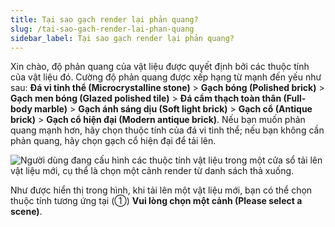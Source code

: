 ```yaml
---
title: Tại sao gạch render lại phản quang?
slug: /tai-sao-gach-render-lai-phan-quang
sidebar_label: Tại sao gạch render lại phản quang?
---
```


Xin chào, độ phản quang của vật liệu được quyết định bởi các thuộc tính của vật liệu đó. Cường độ phản quang được xếp hạng từ mạnh đến yếu như sau: **Đá vi tinh thể (Microcrystalline stone)** > **Gạch bóng (Polished brick)** > **Gạch men bóng (Glazed polished tile)** > **Đá cẩm thạch toàn thân (Full-body marble)** > **Gạch ánh sáng dịu (Soft light brick)** > **Gạch cổ (Antique brick)** > **Gạch cổ hiện đại (Modern antique brick)**. Nếu bạn muốn phản quang mạnh hơn, hãy chọn thuộc tính của đá vi tinh thể; nếu bạn không cần phản quang, hãy chọn gạch cổ hiện đại để tải lên.

![Người dùng đang cấu hình các thuộc tính vật liệu trong một cửa sổ tải lên vật liệu mới, cụ thể là chọn một cảnh render từ danh sách thả xuống.](https://storage.googleapis.com/jegavn_kb/images/61368f83-1782-40e1-8201-3db753eb6bb6.png)

Như được hiển thị trong hình, khi tải lên một vật liệu mới, bạn có thể chọn thuộc tính tương ứng tại (①) **Vui lòng chọn một cảnh (Please select a scene)**.
